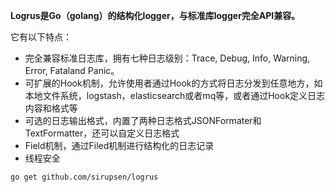 **Logrus是Go（golang）的结构化logger，与标准库logger完全API兼容。**

它有以下特点：

+ 完全兼容标准日志库，拥有七种日志级别：Trace, Debug, Info, Warning, Error, Fataland Panic。
+   可扩展的Hook机制，允许使用者通过Hook的方式将日志分发到任意地方，如本地文件系统，logstash，elasticsearch或者mq等，或者通过Hook定义日志内容和格式等
+    可选的日志输出格式，内置了两种日志格式JSONFormater和TextFormatter，还可以自定义日志格式
+   Field机制，通过Filed机制进行结构化的日志记录
+   线程安全

`go get github.com/sirupsen/logrus`
